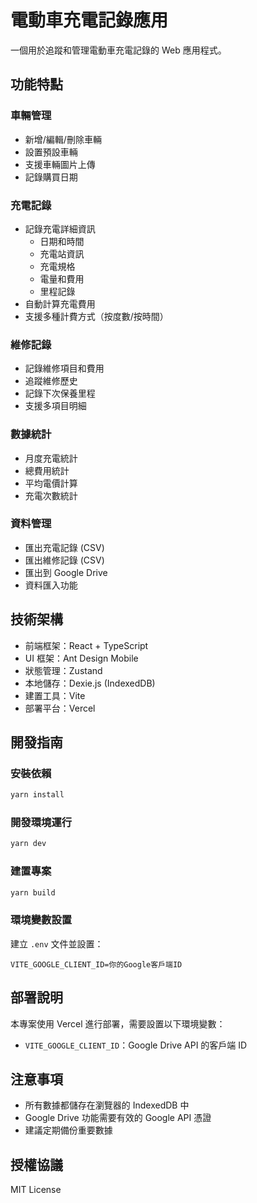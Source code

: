 # 電動車充電記錄應用

一個用於追蹤和管理電動車充電記錄的 Web 應用程式。

## 功能特點

### 車輛管理
- 新增/編輯/刪除車輛
- 設置預設車輛
- 支援車輛圖片上傳
- 記錄購買日期

### 充電記錄
- 記錄充電詳細資訊
  - 日期和時間
  - 充電站資訊
  - 充電規格
  - 電量和費用
  - 里程記錄
- 自動計算充電費用
- 支援多種計費方式（按度數/按時間）

### 維修記錄
- 記錄維修項目和費用
- 追蹤維修歷史
- 記錄下次保養里程
- 支援多項目明細

### 數據統計
- 月度充電統計
- 總費用統計
- 平均電價計算
- 充電次數統計

### 資料管理
- 匯出充電記錄 (CSV)
- 匯出維修記錄 (CSV)
- 匯出到 Google Drive
- 資料匯入功能

## 技術架構

- 前端框架：React + TypeScript
- UI 框架：Ant Design Mobile
- 狀態管理：Zustand
- 本地儲存：Dexie.js (IndexedDB)
- 建置工具：Vite
- 部署平台：Vercel

## 開發指南

### 安裝依賴

```bash
yarn install
```

### 開發環境運行

```bash
yarn dev
```

### 建置專案

```bash
yarn build
```

### 環境變數設置
建立 `.env` 文件並設置：
```
VITE_GOOGLE_CLIENT_ID=你的Google客戶端ID
```

## 部署說明

本專案使用 Vercel 進行部署，需要設置以下環境變數：
- `VITE_GOOGLE_CLIENT_ID`：Google Drive API 的客戶端 ID

## 注意事項

- 所有數據都儲存在瀏覽器的 IndexedDB 中
- Google Drive 功能需要有效的 Google API 憑證
- 建議定期備份重要數據

## 授權協議

MIT License
